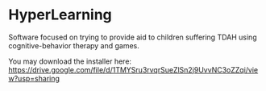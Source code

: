 # HyperLearning
Software focused on trying to provide aid to children suffering TDAH using cognitive-behavior therapy and games.

You may download the installer here: https://drive.google.com/file/d/1TMYSru3rvqrSueZlSn2j9UvvNC3oZZqi/view?usp=sharing
